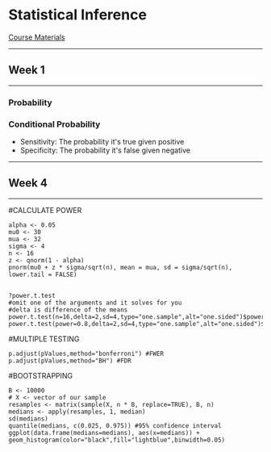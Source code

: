# Statistical Inference

[Course Materials](https://github.com/bcaffo/courses/tree/master/06_StatisticalInference)

--------------------------------------------------------------------------------

## Week 1

--------------------------------------------------------------------------------

### Probability

### Conditional Probability

* Sensitivity: The probability it's true given positive
* Specificity: The probability it's false given negative

--------------------------------------------------------------------------------

## Week 4

--------------------------------------------------------------------------------

#CALCULATE POWER
```
alpha <- 0.05
mu0 <- 30
mua <- 32
sigma <- 4
n <- 16
z <- qnorm(1 - alpha)
pnorm(mu0 + z * sigma/sqrt(n), mean = mua, sd = sigma/sqrt(n), lower.tail = FALSE)


?power.t.test
#omit one of the arguments and it solves for you
#delta is difference of the means
power.t.test(n=16,delta=2,sd=4,type="one.sample",alt="one.sided")$power
power.t.test(power=0.8,delta=2,sd=4,type="one.sample",alt="one.sided")$n
```

#MULTIPLE TESTING
```
p.adjust(pValues,method="bonferroni") #FWER
p.adjust(pValues,method="BH") #FDR
```

#BOOTSTRAPPING
```
B <- 10000
# X <- vector of our sample
resamples <- matrix(sample(X, n * B, replace=TRUE), B, n)
medians <- apply(resamples, 1, median)
sd(medians)
quantile(medians, c(0.025, 0.975)) #95% confidence interval
ggplot(data.frame(medians=medians), aes(x=medians)) + geom_histogram(color="black",fill="lightblue",binwidth=0.05)
```
